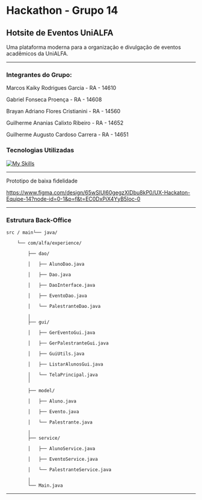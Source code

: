 #  Hackathon - Grupo 14  
##  Hotsite de Eventos UniALFA

Uma plataforma moderna para a organização e divulgação de eventos acadêmicos da UniALFA.

---

###  Integrantes do Grupo:

Marcos Kaiky Rodrigues Garcia - RA - 14610

Gabriel Fonseca Proença - RA - 14608

Brayan Adriano Flores Cristianini - RA - 14560

Guilherme Ananias Calixto Ribeiro - RA - 14652

Guilherme Augusto Cardoso Carrera - RA - 14651


###  Tecnologias Utilizadas

[![My Skills](https://skillicons.dev/icons?i=java,maven,php,js,nodejs,html,css,bootstrap,mysql,git,github)](https://skillicons.dev)


---


Prototipo de baixa fidelidade

https://www.figma.com/design/65wSlUl60gegzXIDbu8kP0/UX-Hackaton-Equipe-14?node-id=0-1&p=f&t=EC0DxPiX4YyB5Ioc-0


---

### Estrutura Back-Office



    src / main└── java/
    
        └── com/alfa/experience/
        
            ├── dao/
            
            │   ├── AlunoDao.java
            
            │   ├── Dao.java
            
            │   ├── DaoInterface.java
            
            │   ├── EventoDao.java
            
            │   └── PalestranteDao.java
            
            │
            ├── gui/
            
            │   ├── GerEventoGui.java
            
            │   ├── GerPalestranteGui.java
            
            │   ├── GuiUtils.java
            
            │   ├── ListarAlunosGui.java
            
            │   └── TelaPrincipal.java
            │
            
            ├── model/
            
            │   ├── Aluno.java
            
            │   ├── Evento.java
            
            │   └── Palestrante.java
            
            │
            ├── service/
            
            │   ├── AlunoService.java
            
            │   ├── EventoService.java
            
            │   └── PalestranteService.java
            
            │
            └── Main.java

---
